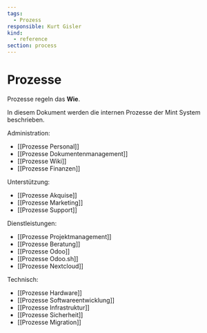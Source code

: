 ```yaml
---
tags:
  - Prozess
responsible: Kurt Gisler
kind:
  - reference
section: process
---
```


# Prozesse

Prozesse regeln das **Wie**.

In diesem Dokument werden die internen Prozesse der Mint System beschrieben.

Administration:

- [[Prozesse Personal]]
- [[Prozesse Dokumentenmanagement]]
- [[Prozesse Wiki]]
- [[Prozesse Finanzen]]

Unterstützung:

- [[Prozesse Akquise]]
- [[Prozesse Marketing]]
- [[Prozesse Support]]

Dienstleistungen:

- [[Prozesse Projektmanagement]]
- [[Prozesse Beratung]]
- [[Prozesse Odoo]]
- [[Prozesse Odoo.sh]]
- [[Prozesse Nextcloud]]

Technisch:

- [[Prozesse Hardware]]
- [[Prozesse Softwareentwicklung]]
- [[Prozesse Infrastruktur]]
- [[Prozesse Sicherheit]]
- [[Prozesse Migration]]
